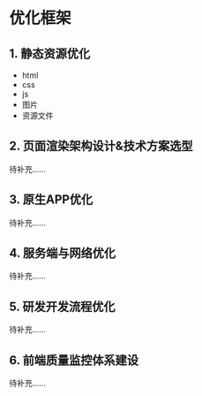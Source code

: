 # 优化框架

## 1. 静态资源优化

- html
- css
- js
- 图片
- 资源文件

## 2. 页面渲染架构设计&技术方案选型

待补充……

## 3. 原生APP优化

待补充……

## 4. 服务端与网络优化

待补充……

## 5. 研发开发流程优化

待补充……

## 6. 前端质量监控体系建设

待补充……
